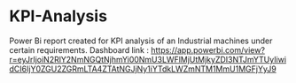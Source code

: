# KPI-Analysis
Power Bi report created for KPI analysis of an Industrial machines under certain requirements.
Dashboard link : https://app.powerbi.com/view?r=eyJrIjoiN2RlY2NmNGQtNjhmYi00NmU3LWFlMjUtMjkyZDI3NTJmYTUyIiwidCI6IjY0ZGU2ZGRmLTA4ZTAtNGJjNy1iYTdkLWZmNTM1MmU1MGFjYyJ9
